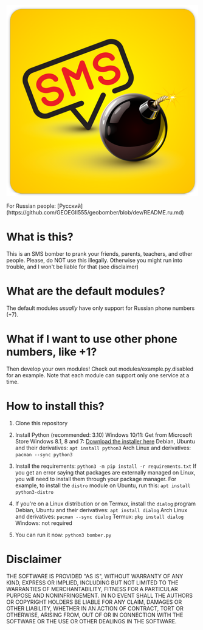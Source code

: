 <p align="center">
  <img src="https://raw.githubusercontent.com/GEOEGII555/geobomber/dev/logo.png" />
</p>
For Russian people: [Русский](https://github.com/GEOEGII555/geobomber/blob/dev/README.ru.md)

# What is this?
This is an SMS bomber to prank your friends, parents, teachers, and other people.
Please, do NOT use this illegally. Otherwise you might run into trouble, and I won't be liable for that (see disclaimer)

# What are the default modules?
The default modules *usually* have only support for Russian phone numbers (+7).

# What if I want to use other phone numbers, like +1?
Then develop your own modules! Check out modules/example.py.disabled for an example.
Note that each module can support only one service at a time.

# How to install this?
1. Clone this repository
2. Install Python (recommended: 3.10)
Windows 10/11: Get from Microsoft Store
Windows 8.1, 8 and 7: [Download the installer here](https://www.python.org/downloads)
Debian, Ubuntu and their derivatives: `apt install python3`
Arch Linux and derivatives: `pacman --sync python3`

3. Install the requirements: `python3 -m pip install -r requirements.txt`
If you get an error saying that packages are externally managed on Linux, you will need to install them through your package manager.
For example, to install the `distro` module on Ubuntu, run this: `apt install python3-distro`
4. If you're on a Linux distribution or on Termux, install the `dialog` program
Debian, Ubuntu and their derivatives: `apt install dialog`
Arch Linux and derivatives: `pacman --sync dialog`
Termux: `pkg install dialog`
Windows: not required
5. You can run it now: `python3 bomber.py`

# Disclaimer
THE SOFTWARE IS PROVIDED "AS IS", WITHOUT WARRANTY OF ANY KIND, EXPRESS OR IMPLIED, INCLUDING BUT NOT LIMITED TO THE WARRANTIES OF MERCHANTABILITY, FITNESS FOR A PARTICULAR PURPOSE AND NONINFRINGEMENT. IN NO EVENT SHALL THE AUTHORS OR COPYRIGHT HOLDERS BE LIABLE FOR ANY CLAIM, DAMAGES OR OTHER LIABILITY, WHETHER IN AN ACTION OF CONTRACT, TORT OR OTHERWISE, ARISING FROM, OUT OF OR IN CONNECTION WITH THE SOFTWARE OR THE USE OR OTHER DEALINGS IN THE SOFTWARE.
